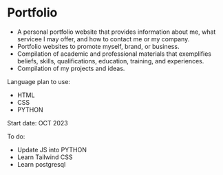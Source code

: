 # Portfolio
- A personal portfolio website that provides information about me, what servicee I may offer, and how to contact me or my company. 
- Portfolio websites  to promote myself, brand, or business.
- Compilation of academic and professional materials that exemplifies beliefs, skills, qualifications, education, training, and experiences.
- Compilation of my projects and ideas.
  
Language plan to use: 
- HTML
- CSS
- PYTHON

  
Start date: OCT 2023

To do:
- Update JS into PYTHON
- Learn Tailwind CSS
- Learn postgresql
